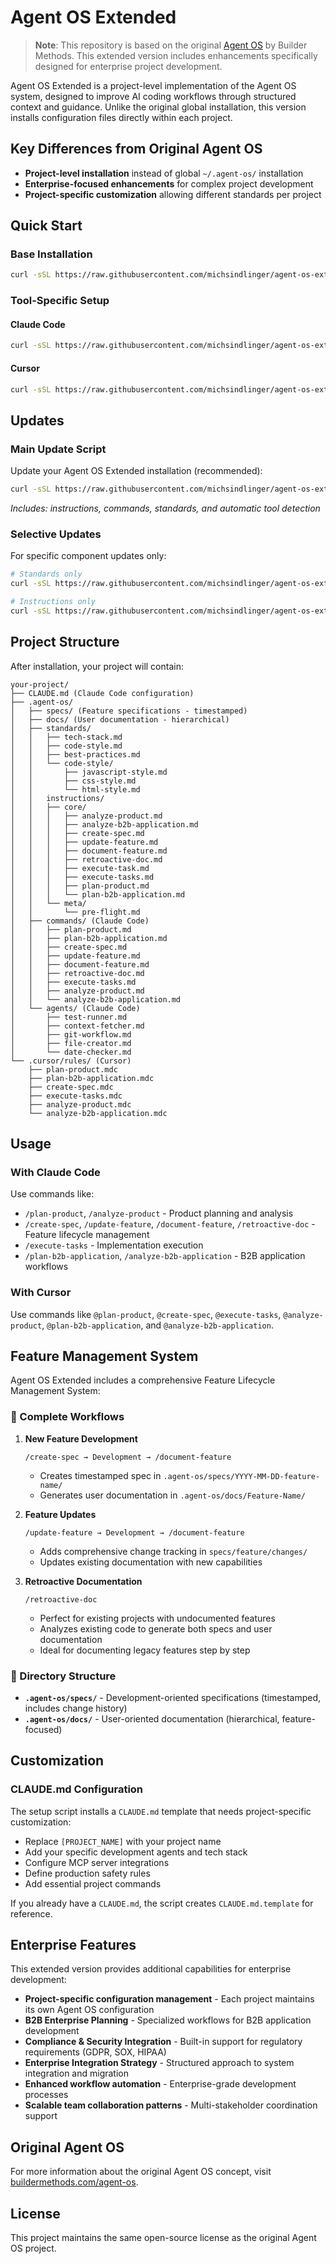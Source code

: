 # Agent OS Extended

> **Note**: This repository is based on the original [Agent OS](https://github.com/buildermethods/agent-os) by Builder Methods. This extended version includes enhancements specifically designed for enterprise project development.

Agent OS Extended is a project-level implementation of the Agent OS system, designed to improve AI coding workflows through structured context and guidance. Unlike the original global installation, this version installs configuration files directly within each project.

## Key Differences from Original Agent OS

- **Project-level installation** instead of global `~/.agent-os/` installation
- **Enterprise-focused enhancements** for complex project development
- **Project-specific customization** allowing different standards per project

## Quick Start

### Base Installation
```bash
curl -sSL https://raw.githubusercontent.com/michsindlinger/agent-os-extended/main/setup.sh | bash
```

### Tool-Specific Setup

#### Claude Code
```bash
curl -sSL https://raw.githubusercontent.com/michsindlinger/agent-os-extended/main/setup-claude-code.sh | bash
```

#### Cursor
```bash
curl -sSL https://raw.githubusercontent.com/michsindlinger/agent-os-extended/main/setup-cursor.sh | bash
```

## Updates

### Main Update Script
Update your Agent OS Extended installation (recommended):
```bash
curl -sSL https://raw.githubusercontent.com/michsindlinger/agent-os-extended/main/update-agent-os.sh | bash
```
*Includes: instructions, commands, standards, and automatic tool detection*

### Selective Updates
For specific component updates only:

```bash
# Standards only
curl -sSL https://raw.githubusercontent.com/michsindlinger/agent-os-extended/main/update-standards.sh | bash

# Instructions only  
curl -sSL https://raw.githubusercontent.com/michsindlinger/agent-os-extended/main/update-instructions.sh | bash
```

## Project Structure

After installation, your project will contain:

```
your-project/
├── CLAUDE.md (Claude Code configuration)
├── .agent-os/
│   ├── specs/ (Feature specifications - timestamped)
│   ├── docs/ (User documentation - hierarchical)
│   ├── standards/
│   │   ├── tech-stack.md
│   │   ├── code-style.md
│   │   ├── best-practices.md
│   │   └── code-style/
│   │       ├── javascript-style.md
│   │       ├── css-style.md
│   │       └── html-style.md
│   │   instructions/
│   │   ├── core/
│   │   │   ├── analyze-product.md
│   │   │   ├── analyze-b2b-application.md
│   │   │   ├── create-spec.md
│   │   │   ├── update-feature.md
│   │   │   ├── document-feature.md
│   │   │   ├── retroactive-doc.md
│   │   │   ├── execute-task.md
│   │   │   ├── execute-tasks.md
│   │   │   ├── plan-product.md
│   │   │   └── plan-b2b-application.md
│   │   └── meta/
│   │       └── pre-flight.md
│   ├── commands/ (Claude Code)
│   │   ├── plan-product.md
│   │   ├── plan-b2b-application.md
│   │   ├── create-spec.md
│   │   ├── update-feature.md
│   │   ├── document-feature.md
│   │   ├── retroactive-doc.md
│   │   ├── execute-tasks.md
│   │   ├── analyze-product.md
│   │   └── analyze-b2b-application.md
│   └── agents/ (Claude Code)
│       ├── test-runner.md
│       ├── context-fetcher.md
│       ├── git-workflow.md
│       ├── file-creator.md
│       └── date-checker.md
└── .cursor/rules/ (Cursor)
    ├── plan-product.mdc
    ├── plan-b2b-application.mdc
    ├── create-spec.mdc
    ├── execute-tasks.mdc
    ├── analyze-product.mdc
    └── analyze-b2b-application.mdc
```

## Usage

### With Claude Code
Use commands like:
- `/plan-product`, `/analyze-product` - Product planning and analysis
- `/create-spec`, `/update-feature`, `/document-feature`, `/retroactive-doc` - Feature lifecycle management
- `/execute-tasks` - Implementation execution
- `/plan-b2b-application`, `/analyze-b2b-application` - B2B application workflows

### With Cursor
Use commands like `@plan-product`, `@create-spec`, `@execute-tasks`, `@analyze-product`, `@plan-b2b-application`, and `@analyze-b2b-application`.

## Feature Management System

Agent OS Extended includes a comprehensive Feature Lifecycle Management System:

### 🔄 Complete Workflows

1. **New Feature Development**
   ```
   /create-spec → Development → /document-feature
   ```
   - Creates timestamped spec in `.agent-os/specs/YYYY-MM-DD-feature-name/`
   - Generates user documentation in `.agent-os/docs/Feature-Name/`

2. **Feature Updates**
   ```
   /update-feature → Development → /document-feature
   ```
   - Adds comprehensive change tracking in `specs/feature/changes/`
   - Updates existing documentation with new capabilities

3. **Retroactive Documentation**
   ```
   /retroactive-doc
   ```
   - Perfect for existing projects with undocumented features
   - Analyzes existing code to generate both specs and user documentation
   - Ideal for documenting legacy features step by step

### 📁 Directory Structure

- **`.agent-os/specs/`** - Development-oriented specifications (timestamped, includes change history)
- **`.agent-os/docs/`** - User-oriented documentation (hierarchical, feature-focused)

## Customization

### CLAUDE.md Configuration
The setup script installs a `CLAUDE.md` template that needs project-specific customization:

- Replace `[PROJECT_NAME]` with your project name
- Add your specific development agents and tech stack
- Configure MCP server integrations  
- Define production safety rules
- Add essential project commands

If you already have a `CLAUDE.md`, the script creates `CLAUDE.md.template` for reference.

## Enterprise Features

This extended version provides additional capabilities for enterprise development:

- **Project-specific configuration management** - Each project maintains its own Agent OS configuration
- **B2B Enterprise Planning** - Specialized workflows for B2B application development
- **Compliance & Security Integration** - Built-in support for regulatory requirements (GDPR, SOX, HIPAA)
- **Enterprise Integration Strategy** - Structured approach to system integration and migration
- **Enhanced workflow automation** - Enterprise-grade development processes
- **Scalable team collaboration patterns** - Multi-stakeholder coordination support

## Original Agent OS

For more information about the original Agent OS concept, visit [buildermethods.com/agent-os](https://buildermethods.com/agent-os).

## License

This project maintains the same open-source license as the original Agent OS project.
